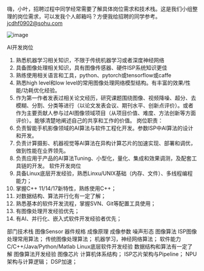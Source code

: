 嗨，小叶，招聘过程中同学经常需要了解具体岗位需求和技术栈。这是我们小组整理的岗位需求，可以发我个人邮箱吗？方便我给招聘的同学参考。 jcdhf0902@sohu.com
 
![image](https://user-images.githubusercontent.com/13460907/149075321-1f9cdc3d-b0fb-42de-985a-e557b3b688c8.png)


AI开发岗位
1. 熟悉机器学习相关知识，不限于传统机器学习或者深度神经网络
2. 具备图像处理相关知识，具有图像传感器、硬件ISP系统知识更佳
3. 熟练使用相关语言和工具，python、pytorch或tensorflow或caffe
4. 熟悉high level和low level的常用图像处理网络模型结构。有丰富的效果/性能/功耗优化经验。
5. 作为第一作者发表过相关论文经历，研究课题围绕图像、视频降噪、超分、去模糊、分割、分类等进行（以论文发表会议、期刊水平、创新点评价）。或者作为主要贡献人参与过AI图像领域项目（从项目价值、难度、方法创新等方面评价）。能够清楚地阐述自己的共享和工作的价值。
岗位职责：
1. 负责智能手机影像领域的AI算法与软件工程化开发。参数ISP中AI算法的设计和开发。
2. 负责计算摄影、机器视觉等AI算法在异构计算芯片的加速实现、部署和调优，做到性能在业界领先。
3. 负责应用于产品的AI算法Tuning、小型化，量化、集成和效果调测，及配套工具链的开发。
软件开发岗位
1. 具备Linux底层开发经验，熟悉Linxu/UNIX基础（内存、文件）、多线程编程能力；
2. 掌握C++ 11/14/17新特性，熟练使用C++；
3. 对数据结构、算法并行化有一定了解；
4. 熟悉基本的软件开发流程，掌握SVN、Git等配置工具使用；
5. 有图像处理开发经验优先；
6. 有AI、并行化、嵌入式软件开发经验者优先；

部门技术栈
图像Sensor
器件规格
成像原理
成像参数
噪声形态
图像算法
ISP图像处理常用算法；
传统图像处理算法；
机器学习，神经网络算法；
软件能力
C/C++/Java/Python/Matlab
Linux底层软件开发经验
数据结构和算法有一定了解
图像算法开发经验
图像芯片
计算机体系结构；
ISP芯片架构与Pipeline；
NPU架构与计算逻辑；
DSP加速；
